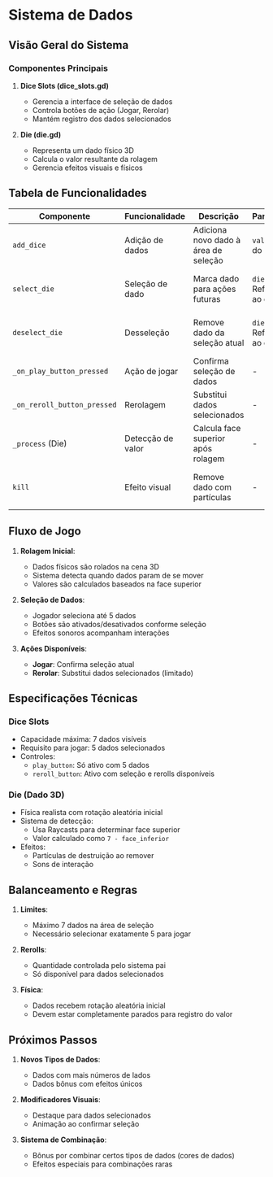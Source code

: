 # Sistema de Dados
## Visão Geral do Sistema

### Componentes Principais
1. **Dice Slots (dice_slots.gd)**
      - Gerencia a interface de seleção de dados
      - Controla botões de ação (Jogar, Rerolar)
      - Mantém registro dos dados selecionados

2. **Die (die.gd)**
      - Representa um dado físico 3D
      - Calcula o valor resultante da rolagem
      - Gerencia efeitos visuais e físicos

## Tabela de Funcionalidades

| Componente                  | Funcionalidade    | Descrição                            | Parâmetros                | Efeitos                                  |
| --------------------------- | ----------------- | ------------------------------------ | ------------------------- | ---------------------------------------- |
| `add_dice`                  | Adição de dados   | Adiciona novo dado à área de seleção | `value`: Valor do dado    | Atualiza contagem, verifica limites      |
| `select_die`                | Seleção de dado   | Marca dado para ações futuras        | `die`: Referência ao dado | Ativa botões quando 5 dados selecionados |
| `deselect_die`              | Desseleção        | Remove dado da seleção atual         | `die`: Referência ao dado | Desativa botões se seleção vazia         |
| `_on_play_button_pressed`   | Ação de jogar     | Confirma seleção de dados            | -                         | Envia dados para lógica principal        |
| `_on_reroll_button_pressed` | Rerolagem         | Substitui dados selecionados         | -                         | Remove e solicita novos dados            |
| `_process` (Die)            | Detecção de valor | Calcula face superior após rolagem   | -                         | Determina valor final do dado            |
| `kill`                      | Efeito visual     | Remove dado com partículas           | -                         | Efeito de destruição ao desaparecer      |

## Fluxo de Jogo

1. **Rolagem Inicial**:
      - Dados físicos são rolados na cena 3D
      - Sistema detecta quando dados param de se mover
      - Valores são calculados baseados na face superior

2. **Seleção de Dados**:
      - Jogador seleciona até 5 dados
      - Botões são ativados/desativados conforme seleção
      - Efeitos sonoros acompanham interações

3. **Ações Disponíveis**:
      - **Jogar**: Confirma seleção atual
      - **Rerolar**: Substitui dados selecionados (limitado)

## Especificações Técnicas

### Dice Slots
- Capacidade máxima: 7 dados visíveis
- Requisito para jogar: 5 dados selecionados
- Controles:
    - `play_button`: Só ativo com 5 dados
    - `reroll_button`: Ativo com seleção e rerolls disponíveis

### Die (Dado 3D)
- Física realista com rotação aleatória inicial
- Sistema de detecção:
    - Usa Raycasts para determinar face superior
    - Valor calculado como `7 - face_inferior`
- Efeitos:
    - Partículas de destruição ao remover
    - Sons de interação

## Balanceamento e Regras

1. **Limites**:
      - Máximo 7 dados na área de seleção
      - Necessário selecionar exatamente 5 para jogar

2. **Rerolls**:
      - Quantidade controlada pelo sistema pai
      - Só disponível para dados selecionados

3. **Física**:
      - Dados recebem rotação aleatória inicial
      - Devem estar completamente parados para registro do valor

## Próximos Passos

1. **Novos Tipos de Dados**:
      - Dados com mais números de lados
      - Dados bônus com efeitos únicos

2. **Modificadores Visuais**:
      - Destaque para dados selecionados
      - Animação ao confirmar seleção

3. **Sistema de Combinação**:
      - Bônus por combinar certos tipos de dados (cores de dados)
      - Efeitos especiais para combinações raras